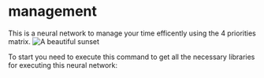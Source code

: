 # management

This is a neural network to manage your time efficently using the 4 priorities matrix.
![A beautiful sunset](https://assets.asana.biz/transform/30c95d26-15e1-4df1-9655-27b28186f0f2/inline-leadership-eisenhower-matrix-2-2x)



To start you need to execute this command to get all the necessary libraries for executing this neural network:
